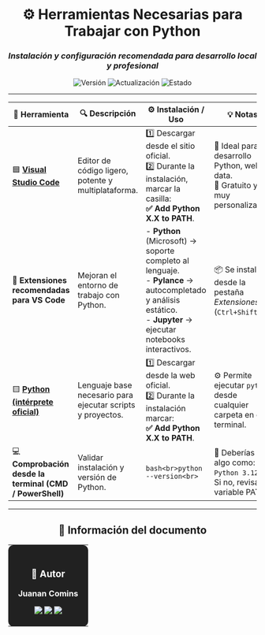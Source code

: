 <div align="center">

# ⚙️ **Herramientas Necesarias para Trabajar con Python**

### *Instalación y configuración recomendada para desarrollo local y profesional*

![Versión](https://img.shields.io/badge/Versión-1.0-1565C0?style=for-the-badge)
![Actualización](https://img.shields.io/badge/Actualizado-2025--10--30-43A047?style=for-the-badge)
![Estado](https://img.shields.io/badge/Estado-Verificado-00C853?style=for-the-badge)

</div>

---

| 🧰 **Herramienta** | 🔍 **Descripción** | ⚙️ **Instalación / Uso** | 💡 **Notas** |
|--------------------|------------------|---------------------------|---------------|
| 🟦 [**Visual Studio Code**](https://code.visualstudio.com/) | Editor de código ligero, potente y multiplataforma. | 1️⃣ Descargar desde el sitio oficial.<br>2️⃣ Durante la instalación, marcar la casilla:<br>**✅ Add Python X.X to PATH**. | 🔹 Ideal para desarrollo Python, web y data.<br>🔹 Gratuito y muy personalizable. |
| 🧩 **Extensiones recomendadas para VS Code** | Mejoran el entorno de trabajo con Python. | - **Python** (Microsoft) → soporte completo al lenguaje.<br>- **Pylance** → autocompletado y análisis estático.<br>- **Jupyter** → ejecutar notebooks interactivos. | 📦 Se instalan desde la pestaña *Extensiones* (`Ctrl+Shift+X`). |
| 🟨 [**Python (intérprete oficial)**](https://www.python.org/) | Lenguaje base necesario para ejecutar scripts y proyectos. | 1️⃣ Descargar desde la web oficial.<br>2️⃣ Durante la instalación marcar:<br>**✅ Add Python X.X to PATH**. | ⚙️ Permite ejecutar `python` desde cualquier carpeta en el terminal. |
| 💻 **Comprobación desde la terminal (CMD / PowerShell)** | Validar instalación y versión de Python. | ```bash<br>python --version<br>``` | 🧠 Deberías ver algo como: `Python 3.12.2`. Si no, revisa la variable PATH. |

---

<div align="center">

## 📄 **Información del documento**

<table>
<tr>
<td align="center" bgcolor="#212121" style="color:white; padding:20px; border-radius:10px;">

### 👤 **Autor**

**Juanan Comins**

<a href="https://github.com/juanantoniocomins" target="_blank">
  <img src="https://img.shields.io/badge/GitHub-juanantoniocomins-181717?style=for-the-badge&logo=github&logoColor=white" />
</a>
<a href="https://www.linkedin.com/in/juan-comins-9222aa212/" target="_blank">
  <img src="https://img.shields.io/badge/LinkedIn-Juanan_Comins-0077B5?style=for-the-badge&logo=linkedin&logoColor=white" />
</a>
<a href="mailto:juanancomins@gmail.com">
  <img src="https://img.shields.io/badge/Email-Contacto-D14836?style=for-the-badge&logo=gmail&logoColor=white" />
</a>

</td>
</tr>
</table>

</div>
